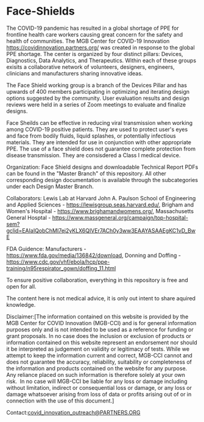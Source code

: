 # Face-Shields

The COVID-19 pandemic has resulted in a global shortage of PPE for frontline health care workers causing great concern for the safety and health of communities. The MGB Center for COVID-19 Innovation https://covidinnovation.partners.org/ was created in response to the global PPE shortage. The center is organized by four distinct pillars: Devices, Diagnostics, Data Analytics, and Therapeutics. Within each of these groups exisits a collaborative network of volunteers, designers, engineers, clinicians and manufacturers sharing innovative ideas. 

The Face Shield working group is a branch of the Devices Pillar and has upwards of 400 members participating in optimizing and iterating design options suggested by the community. User evaluation results and design reviews were held in a series of Zoom meetings to evaluate and finalize designs.

Face Sheilds can be effective in reducing viral transmission when working among COVID-19 positive patients. They are used to protect user's eyes and face from bodily fluids, liquid splashes, or potentially infectious materials. They are intended for use in conjunction with other appropriate PPE. The use of a face shield does not guarantee complete protection from disease transmission. They are consisdered a Class I medical device. 

Organization: Face Shield designs and downloadable Technical Report PDFs can be found in the "Master Branch" of this repository. All other corresponding design documentation is available through the subcategories under each Design Master Branch. 

Collaborators: Lewis Lab at Harvard John A. Paulson School of Engineering and Applied Sciences - https://lewisgroup.seas.harvard.edu/, Brigham and Women's Hospital - https://www.brighamandwomens.org/, Massachusetts General Hosptal - https://www.massgeneral.org/campaign/top-hospital-sem?gclid=EAIaIQobChMI7ej2yKLX6QIVEr7ACh0y3ww3EAAYASAAEgKC1vD_BwE

FDA Guidence: Manufacturers - https://www.fda.gov/media/136842/download, Donning and Doffing - https://www.cdc.gov/vhf/ebola/hcp/ppe-training/n95respirator_gown/doffing_11.html

To ensure positive collaboration, everything in this repository is free and open for all.  

The content here is not medical advice, it is only out intent to share aquired knowledge. 

Disclaimer:[The information contained on this website is provided by the MGB Center for COVID Innovation (MGB-CCI) and is for general information purposes only and is not intended to be used as a reference for funding or grant proposals. In no case does the inclusion or exclusion of products or information contained on this website represent an endorsement nor should it be interpreted as judgement on validity or legitimacy of tests. While we attempt to keep the information current and correct, MGB-CCI cannot and does not guarantee the accuracy, reliability, suitability or completeness of the information and products contained on the website for any purpose. Any reliance placed on such information is therefore solely at your own risk. 
In no case will MGB-CCI be liable for any loss or damage including without limitation, indirect or consequential loss or damage, or any loss or damage whatsoever arising from loss of data or profits arising out of or in connection with the use of this document.]


Contact:covid_innovation_outreach@PARTNERS.ORG
